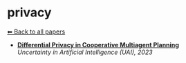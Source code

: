 # privacy
[⬅ Back to all papers](../papers.md)

- **[Differential Privacy in Cooperative Multiagent Planning](../papers.md)**  
  *Uncertainty in Artificial Intelligence (UAI), 2023*
